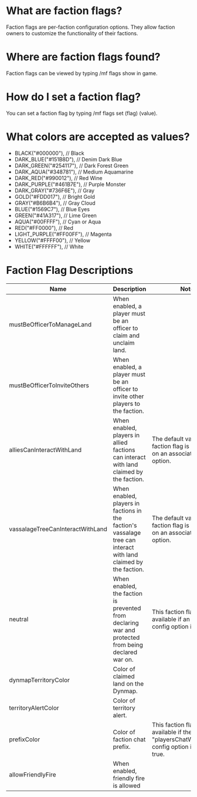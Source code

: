 # What are faction flags?
Faction flags are per-faction configuration options. They allow faction owners to customize the functionality of their factions.

# Where are faction flags found?
Faction flags can be viewed by typing /mf flags show in game.

# How do I set a faction flag?
You can set a faction flag by typing /mf flags set (flag) (value).

# What colors are accepted as values?
* BLACK("#000000"), // Black
* DARK_BLUE("#151B8D"), // Denim Dark Blue
* DARK_GREEN("#254117"), // Dark Forest Green
* DARK_AQUA("#348781"), // Medium Aquamarine
* DARK_RED("#990012"), // Red Wine
* DARK_PURPLE("#461B7E"), // Purple Monster
* DARK_GRAY("#736F6E"), // Gray
* GOLD("#FDD017"), // Bright Gold
* GRAY("#B6B6B4"), // Gray Cloud
* BLUE("#1569C7"), // Blue Eyes
* GREEN("#41A317"), // Lime Green
* AQUA("#00FFFF"), // Cyan or Aqua
* RED("#FF0000"), // Red
* LIGHT_PURPLE("#FF00FF"), // Magenta
* YELLOW("#FFFF00"), // Yellow
* WHITE("#FFFFFF"), // White

# Faction Flag Descriptions
Name | Description | Notes
------------ | ------------- | ------------
mustBeOfficerToManageLand | When enabled, a player must be an officer to claim and unclaim land. |
mustBeOfficerToInviteOthers | When enabled, a player must be an officer to invite other players to the faction. |
alliesCanInteractWithLand | When enabled, players in allied factions can interact with land claimed by the faction. | The default value of this faction flag is dependent on an associated config option. 
vassalageTreeCanInteractWithLand | When enabled, players in factions in the faction's vassalage tree can interact with land claimed by the faction. | The default value of this faction flag is dependent on an associated config option. 
neutral | When enabled, the faction is prevented from declaring war and protected from being declared war on. | This faction flag is only available if an associated config option is enabled.
dynmapTerritoryColor | Color of claimed land on the Dynmap. |
territoryAlertColor | Color of territory alert. |
prefixColor | Color of faction chat prefix. | This faction flag is only available if the "playersChatWithPrefixes" config option is set to true.
allowFriendlyFire | When enabled, friendly fire is allowed |